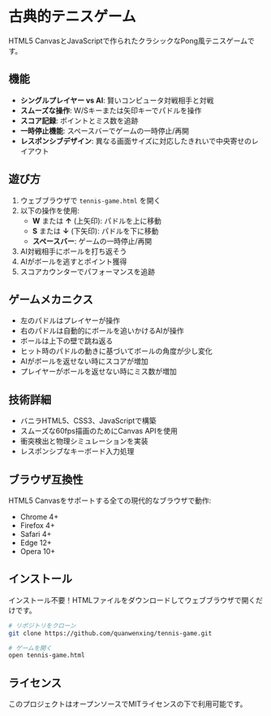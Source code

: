 # 古典的テニスゲーム

HTML5 CanvasとJavaScriptで作られたクラシックなPong風テニスゲームです。

## 機能

- **シングルプレイヤー vs AI**: 賢いコンピュータ対戦相手と対戦
- **スムーズな操作**: W/Sキーまたは矢印キーでパドルを操作
- **スコア記録**: ポイントとミス数を追跡
- **一時停止機能**: スペースバーでゲームの一時停止/再開
- **レスポンシブデザイン**: 異なる画面サイズに対応したきれいで中央寄せのレイアウト

## 遊び方

1. ウェブブラウザで `tennis-game.html` を開く
2. 以下の操作を使用:
   - **W** または **↑** (上矢印): パドルを上に移動
   - **S** または **↓** (下矢印): パドルを下に移動
   - **スペースバー**: ゲームの一時停止/再開
3. AI対戦相手にボールを打ち返そう
4. AIがボールを逃すとポイント獲得
5. スコアカウンターでパフォーマンスを追跡

## ゲームメカニクス

- 左のパドルはプレイヤーが操作
- 右のパドルは自動的にボールを追いかけるAIが操作
- ボールは上下の壁で跳ね返る
- ヒット時のパドルの動きに基づいてボールの角度が少し変化
- AIがボールを返せない時にスコアが増加
- プレイヤーがボールを返せない時にミス数が増加

## 技術詳細

- バニラHTML5、CSS3、JavaScriptで構築
- スムーズな60fps描画のためにCanvas APIを使用
- 衝突検出と物理シミュレーションを実装
- レスポンシブなキーボード入力処理

## ブラウザ互換性

HTML5 Canvasをサポートする全ての現代的なブラウザで動作:
- Chrome 4+
- Firefox 4+
- Safari 4+
- Edge 12+
- Opera 10+

## インストール

インストール不要！HTMLファイルをダウンロードしてウェブブラウザで開くだけです。

```bash
# リポジトリをクローン
git clone https://github.com/quanwenxing/tennis-game.git

# ゲームを開く
open tennis-game.html
```

## ライセンス

このプロジェクトはオープンソースでMITライセンスの下で利用可能です。